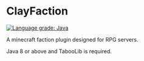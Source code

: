 # ClayFaction

[![Language grade: Java](https://img.shields.io/lgtm/grade/java/g/s091424/RPGFaction.svg?logo=lgtm&logoWidth=18)](https://lgtm.com/projects/g/s091424/RPGFaction/context:java)

A minecraft faction plugin designed for RPG servers.

Java 8 or above and TabooLib is required.
